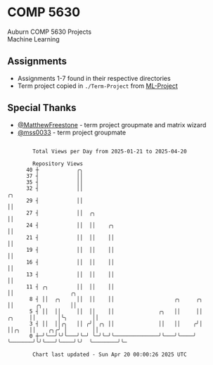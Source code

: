 # COMP 5630
Auburn COMP 5630 Projects  
Machine Learning

## Assignments
- Assignments 1-7 found in their respective directories
- Term project copied in `./Term-Project` from [ML-Project](https://github.com/wumphlett/ML-Project)

## Special Thanks
- [@MatthewFreestone](https://github.com/MatthewFreestone) - term project groupmate and matrix wizard
- [@mss0033](https://github.com/mss0033) - term project groupmate

```

        Total Views per Day from 2025-01-21 to 2025-04-20

        Repository Views
      40 ┼            ╭╮
      37 ┤            ││
      35 ┤            ││
      32 ┤            ││                                                    ╭╮
      29 ┤            ││                                                    ││
      27 ┤            ││  ╭╮                                                ││
      24 ┤            ││  ││    ╭╮                                          ││
      21 ┤            ││  ││    ││                                          ││
      19 ┤            ││  ││    ││                                          ││
      16 ┤            ││  ││    ││                                          ││
      13 ┤            ││  ││    ││                                          ││
      11 ┤ ╭╮         ││  ││    ││                                          ││                  ╭╮
       8 ┤ ││  ╭╮     ││  ││    ││                   ╭╮     ╭╮              ││       ╭╮         ││
       5 ┤ ││  ││     ││  ││    ││              ╭╮   ││     ││       ╭╮     ││       │╰╮        ││
       3 ┤ ││  ││╭╮   ││ ╭╯│ ╭╮ ││              ││   ││    ╭╯│       ││╭╮   ││    ╭╮╭╯ │        ││
       0 ┼─╯╰──╯╰╯╰───╯╰─╯ ╰─╯╰─╯╰──────────────╯╰───╯╰────╯ ╰───────╯╰╯╰───╯╰────╯╰╯  ╰────────╯╰─

        Chart last updated - Sun Apr 20 00:00:26 2025 UTC
        
```
